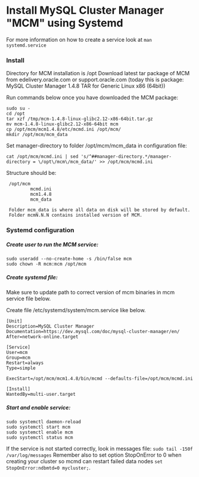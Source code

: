 # Install MySQL Cluster Manager "MCM" using Systemd

For more information on how to create a service look at ```man systemd.service```

### Install

Directory for MCM installation is /opt
Download latest tar package of MCM from edelivery.oracle.com or support.oracle.com
(today this is package: MySQL Cluster Manager 1.4.8 TAR for Generic Linux x86 (64bit))

Run commands below once you have downloaded the MCM package:
```
sudo su -
cd /opt
tar xzf /tmp/mcm-1.4.8-linux-glibc2.12-x86-64bit.tar.gz
mv mcm-1.4.8-linux-glibc2.12-x86-64bit mcm
cp /opt/mcm/mcm1.4.8/etc/mcmd.ini /opt/mcm/
mkdir /opt/mcm/mcm_data
```
Set manager-directory to folder /opt/mcm/mcm_data in configuration file:
```
cat /opt/mcm/mcmd.ini | sed 's/^##manager-directory.*/manager-directory = \/opt\/mcm\/mcm_data/' >> /opt/mcm/mcmd.ini
```

Structure should be:
```
 /opt/mcm
         mcmd.ini
         mcm1.4.8
         mcm_data

 Folder mcm_data is where all data on disk will be stored by default.
 Folder mcmN.N.N contains installed version of MCM.
```

### Systemd configuration

##### Create user to run the MCM service:
```
sudo useradd --no-create-home -s /bin/false mcm
sudo chown -R mcm:mcm /opt/mcm
```

##### Create systemd file:

Make sure to update path to correct version of mcm binaries in
mcm service file below.

Create file /etc/systemd/system/mcm.service like below.
```
[Unit]
Description=MySQL Cluster Manager
Documentation=https://dev.mysql.com/doc/mysql-cluster-manager/en/
After=network-online.target

[Service]
User=mcm
Group=mcm
Restart=always
Type=simple

ExecStart=/opt/mcm/mcm1.4.8/bin/mcmd --defaults-file=/opt/mcm/mcmd.ini

[Install]
WantedBy=multi-user.target
```

##### Start and enable service:
```
sudo systemctl daemon-reload
sudo systemctl start mcm
sudo systemctl enable mcm
sudo systemctl status mcm
```
If the service is not started correctly, look in messages file: ```sudo tail -150f /var/log/messages```
Remember also to set option StopOnError to 0 when creating your cluster so mcmd can restart failed data nodes ```set StopOnError:ndbmtd=0 mycluster;```.

